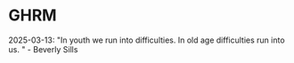 # GHRM

2025-03-13: "In youth we run into difficulties. In old age difficulties run into us. " - Beverly Sills